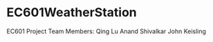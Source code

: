 # EC601WeatherStation
EC601 Project
Team Members: Qing Lu
              Anand Shivalkar
              John Keisling
